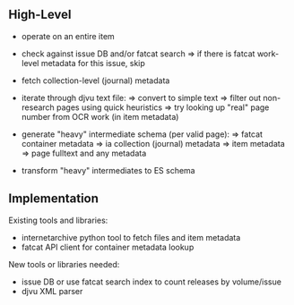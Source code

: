 
## High-Level

- operate on an entire item
- check against issue DB and/or fatcat search
    => if there is fatcat work-level metadata for this issue, skip
- fetch collection-level (journal) metadata
- iterate through djvu text file:
    => convert to simple text
    => filter out non-research pages using quick heuristics
    => try looking up "real" page number from OCR work (in item metadata)
- generate "heavy" intermediate schema (per valid page):
    => fatcat container metadata
    => ia collection (journal) metadata
    => item metadata
    => page fulltext and any metadata

- transform "heavy" intermediates to ES schema

## Implementation

Existing tools and libraries:

- internetarchive python tool to fetch files and item metadata
- fatcat API client for container metadata lookup

New tools or libraries needed:

- issue DB or use fatcat search index to count releases by volume/issue
- djvu XML parser
